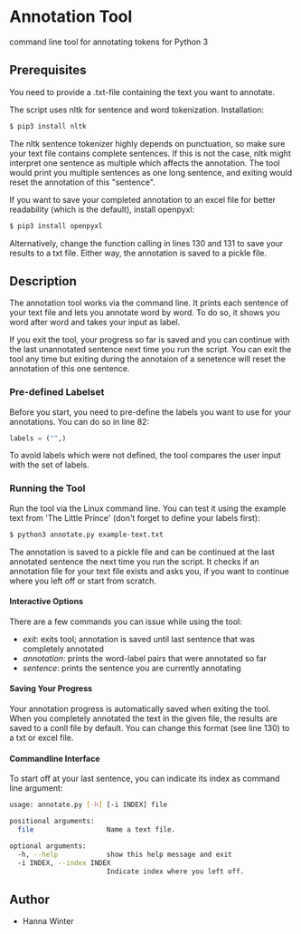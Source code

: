 # Annotation Tool
command line tool for annotating tokens for Python 3

## Prerequisites
You need to provide a .txt-file containing the text you want to annotate.

The script uses nltk for sentence and word tokenization. Installation:
```bash
$ pip3 install nltk
```

The nltk sentence tokenizer highly depends on punctuation, so make sure your text file contains complete sentences. If this is not the case, nltk might interpret one sentence as multiple which affects the annotation. The tool would print you multiple sentences as one long sentence, and exiting would reset the annotation of this "sentence".


If you want to save your completed annotation to an excel file for better readability (which is the default), install openpyxl:
```bash
$ pip3 install openpyxl
```
Alternatively, change the function calling in lines 130 and 131 to save your results to a txt file. Either way, the annotation is saved to a pickle file.

## Description
The annotation tool works via the command line. It prints each sentence of your text file and lets you annotate word by word. To do so, it shows you word after word and takes your input as label. 

If you exit the tool, your progress so far is saved and you can continue with the last unannotated sentence next time you run the script. You can exit the tool any time but exiting during the annotaion of a senetence will reset the annotation of this one sentence.

### Pre-defined Labelset
Before you start, you need to pre-define the labels you want to use for your annotations. You can do so in line 82:
```python
labels = ("",)
```
To avoid labels which were not defined, the tool compares the user input with the set of labels. 


### Running the Tool
Run the tool via the Linux command line. You can test it using the example text from 'The Little Prince' (don't forget to define your labels first):
```bash
$ python3 annotate.py example-text.txt
```
The annotation is saved to a pickle file and can be continued at the last annotated sentence the next time you run the script. It checks if an annotation file for your text file exists and asks you, if you want to continue where you left off or start from scratch. 


#### Interactive Options
There are a few commands you can issue while using the tool:
* *exit*: exits tool; annotation is saved until last sentence that was completely annotated
* *annotation*: prints the word-label pairs that were annotated so far
* *sentence*: prints the sentence you are currently annotating

#### Saving Your Progress
Your annotation progress is automatically saved when exiting the tool. When you completely annotated the text in the given file, the results are saved to a conll file by default. You can change this format (see line 130) to a txt or excel file. 

#### Commandline Interface
To start off at your last sentence, you can indicate its index as command line argument:

```bash
usage: annotate.py [-h] [-i INDEX] file

positional arguments:
  file                  Name a text file.

optional arguments:
  -h, --help            show this help message and exit
  -i INDEX, --index INDEX
                        Indicate index where you left off.
```



## Author
* Hanna Winter